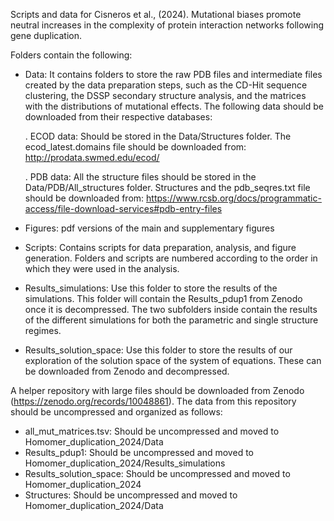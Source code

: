 Scripts and data for Cisneros et al., (2024). Mutational biases promote neutral increases in the complexity of protein interaction networks following gene duplication.

Folders contain the following:
- Data: It contains folders to store the raw PDB files and intermediate files created by the data preparation steps, such as
the CD-Hit sequence clustering, the DSSP secondary structure analysis, and the matrices with the distributions of mutational
effects. The following data should be downloaded from their respective databases:

	. ECOD data: Should be stored in the Data/Structures folder. The ecod_latest.domains file should be downloaded from:
	http://prodata.swmed.edu/ecod/
	

	. PDB data: All the structure files should be stored in the Data/PDB/All\_structures folder. Structures and the pdb_seqres.txt file should be downloaded from:
	https://www.rcsb.org/docs/programmatic-access/file-download-services#pdb-entry-files

- Figures: pdf versions of the main and supplementary figures

- Scripts: Contains scripts for data preparation, analysis, and figure generation. Folders and scripts are numbered according
to the order in which they were used in the analysis.

- Results\_simulations: Use this folder to store the results of the simulations. This folder will contain the Results\_pdup1 from Zenodo
once it is decompressed. The two subfolders inside contain the results of the different simulations for both the parametric and single
structure regimes.

- Results\_solution\_space: Use this folder to store the results of our exploration of the solution space of the system
of equations. These can be downloaded from Zenodo and decompressed. 

A helper repository with large files should be downloaded from Zenodo (https://zenodo.org/records/10048861).
The data from this repository should be uncompressed and organized as follows:
- all\_mut\_matrices.tsv: Should be uncompressed and moved to Homomer\_duplication\_2024/Data
- Results_pdup1: Should be uncompressed and moved to Homomer\_duplication\_2024/Results\_simulations
- Results\_solution\_space: Should be uncompressed and moved to Homomer\_duplication\_2024
- Structures: Should be uncompressed and moved to Homomer\_duplication\_2024/Data

